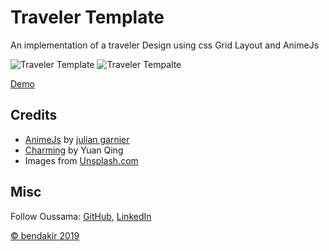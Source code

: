 # Traveler Template  

An implementation of a traveler Design using css Grid Layout and AnimeJs

![Traveler Template](https://i.imgur.com/N3L5zlA.jpg)
![Traveler Tempalte](https://i.imgur.com/RrTbUI7.jpg)

[Demo](https://traveler-template.firebaseapp.com/)

## Credits

- [AnimeJs](https://animejs.com/) by [julian garnier](https://github.com/juliangarnier)
- [Charming](https://github.com/yuanqing/charming) by Yuan Qing
- Images from [Unsplash.com](https://unsplash.com/)


## Misc

Follow Oussama: [GitHub](https://github.com/BDKoussama/), [LinkedIn](https://www.linkedin.com/in/bendakir-oussama/)

[© bendakir 2019](http://www.bendakir.com)





